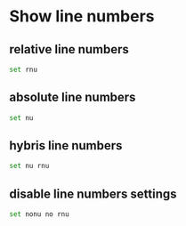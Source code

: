 # Show line numbers
## relative line numbers
```sh
set rnu
```
## absolute line numbers
```sh
set nu
```
## hybris line numbers
```sh
set nu rnu
```

## disable line numbers settings
```sh
set nonu no rnu
```